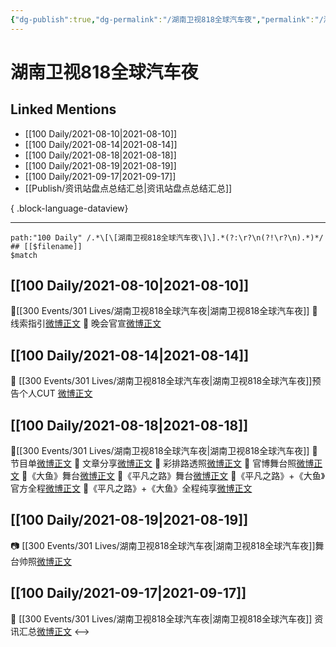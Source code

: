 ```yaml
---
{"dg-publish":true,"dg-permalink":"/湖南卫视818全球汽车夜","permalink":"/湖南卫视818全球汽车夜/","created":"2023-04-10T13:24:22.000+08:00","updated":"2023-04-10T16:25:30.000+08:00"}
---
```


# 湖南卫视818全球汽车夜

## Linked Mentions
- [[100 Daily/2021-08-10\|2021-08-10]]
- [[100 Daily/2021-08-14\|2021-08-14]]
- [[100 Daily/2021-08-18\|2021-08-18]]
- [[100 Daily/2021-08-19\|2021-08-19]]
- [[100 Daily/2021-09-17\|2021-09-17]]
- [[Publish/资讯站盘点总结汇总\|资讯站盘点总结汇总]]

{ .block-language-dataview}

---

```expander
path:"100 Daily" /.*\[\[湖南卫视818全球汽车夜\]\].*(?:\r?\n(?!\r?\n).*)*/
## [[$filename]]
$match
```
## [[100 Daily/2021-08-10\|2021-08-10]]
🌟[[300 Events/301 Lives/湖南卫视818全球汽车夜\|湖南卫视818全球汽车夜]]
💫 线索指引[微博正文](https://m.weibo.cn/6466290670/4668608170694935)
💫 晚会官宣[微博正文](https://m.weibo.cn/6466290670/4668608170694935)
## [[100 Daily/2021-08-14\|2021-08-14]]
💫 [[300 Events/301 Lives/湖南卫视818全球汽车夜\|湖南卫视818全球汽车夜]]预告个人CUT [微博正文](https://m.weibo.cn/6466290670/4670239469999271)
## [[100 Daily/2021-08-18\|2021-08-18]]
🚗[[300 Events/301 Lives/湖南卫视818全球汽车夜\|湖南卫视818全球汽车夜]]
🍥 节目单[微博正文](https://m.weibo.cn/6466290670/4671572159501096)
🍥 文章分享[微博正文](https://m.weibo.cn/6466290670/4671538416586002)
🍥 彩排路透照[微博正文](https://m.weibo.cn/6466290670/4671537368010461)
🍥 官博舞台照[微博正文](https://m.weibo.cn/6466290670/4671653340254704)
🍥《大鱼》舞台[微博正文](https://m.weibo.cn/6466290670/4671652405447984)
🍥《平凡之路》舞台[微博正文](https://m.weibo.cn/6466290670/4671647187210404)
🍥《平凡之路》+《大鱼》官方全程[微博正文](https://m.weibo.cn/6466290670/4671649813365797)
🍥《平凡之路》+《大鱼》全程纯享[微博正文](https://m.weibo.cn/6466290670/4671666879995740)
## [[100 Daily/2021-08-19\|2021-08-19]]
📷 [[300 Events/301 Lives/湖南卫视818全球汽车夜\|湖南卫视818全球汽车夜]]舞台帅照[微博正文](https://m.weibo.cn/6466290670/4671918043301940)
## [[100 Daily/2021-09-17\|2021-09-17]]
💫 [[300 Events/301 Lives/湖南卫视818全球汽车夜\|湖南卫视818全球汽车夜]] 资讯汇总[微博正文](https://m.weibo.cn/6466290670/4682514675533579)
<-->